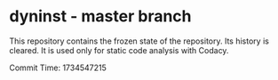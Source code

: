 # dyninst - master branch

This repository contains the frozen state of the repository.
Its history is cleared. It is used only for static code
analysis with Codacy.

Commit Time: 1734547215